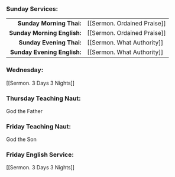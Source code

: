 ### Sunday Services:
| | |
| --:|:-- |
| **Sunday Morning Thai:**    | [[Sermon. Ordained Praise]]
| **Sunday Morning English:** | [[Sermon. Ordained Praise]]
| **Sunday Evening Thai:**    | [[Sermon. What Authority]]
| **Sunday Evening English:** | [[Sermon. What Authority]]
### Wednesday:
[[Sermon. 3 Days 3 Nights]]
### Thursday Teaching Naut:
God the Father
### Friday Teaching Naut:
God the Son
### Friday English Service:
[[Sermon. 3 Days 3 Nights]]